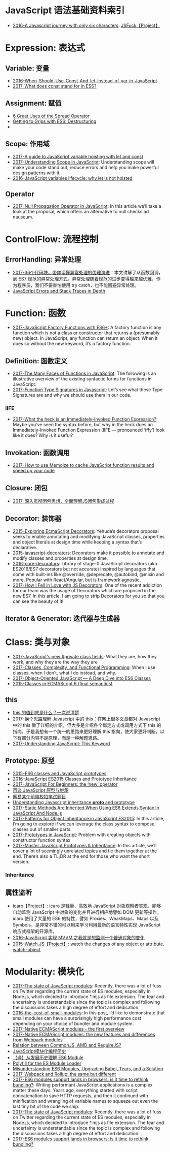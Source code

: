 
# JavaScript 语法基础资料索引

- [2016-A Javascript journey with only six characters](http://jazcash.com/a-javascript-journey-with-only-six-characters/): [JSFuck【Project】](https://github.com/aemkei/jsfuck)

# Expression: 表达式

## Variable: 变量
- [2016-When-Should-Use-Const-And-let-Instead-of-var-in-JavaScript](https://medium.com/@pandeysoni/when-should-use-const-and-let-instead-of-var-in-javascript-ec2c3d7e5ca6#.vv8lyf4sr)
- [2017-What does const stand for in ES6?](https://medium.com/the-node-js-collection/what-does-const-stand-for-in-es6-f7ab3d9e06fc)


## Assignment: 赋值
- [6 Great Uses of the Spread Operator](https://davidwalsh.name/spread-operator)
- [Getting to Grips with ES6: Destructuring](https://hackernoon.com/getting-to-grips-with-es6-destructuring-e5b5ddb34990#.i4yvrx7hh)
- [](https://rainsoft.io/how-three-dots-changed-javascript/)

## Scope: 作用域
- [2017-A guide to JavaScript variable hoisting with let and const](https://medium.freecodecamp.com/what-is-variable-hoisting-differentiating-between-var-let-and-const-in-es6-f1a70bb43d)
- [2017-Understanding Scope in JavaScript](https://scotch.io/tutorials/understanding-scope-in-javascript): Understanding scope will make your code stand out, reduce errors and help you make powerful design patterns with it.
- [2016-JavaScript variables lifecycle: why let is not hoisted](https://parg.co/bjP)

## Operator
- [2017-Null Propagation Operator in JavaScript](https://ponyfoo.com/articles/null-propagation-operator): In this article we’ll take a look at the proposal, which offers an alternative to null checks ad nauseum.

# ControlFlow: 流程控制

## ErrorHandling: 异常处理
- [2017-36个代码块，带你读懂异常处理的优雅演进](http://mp.weixin.qq.com/s/9_Gxn5eAr8XKYyRxh8e8EA)：本文讲解了从函数回调，到 ES7 规范的异常处理方式。异常处理随着规范的进步变得越来越优雅，作为程序员，我们不要害怕使用 try catch，也不能回避异常处理。
- [JavaScript Errors and Stack Traces in Depth](http://lucasfcosta.com/2017/02/17/JavaScript-Errors-and-Stack-Traces.html)

# Function: 函数

- [2017-JavaScript Factory Functions with ES6+](https://parg.co/bay): A factory function is any function which is not a class or constructor that returns a (presumably new) object. In JavaScript, any function can return an object. When it does so without the new keyword, it’s a factory function.

## Definition: 函数定义
- [2017-The Many Faces of Functions in JavaScript](https://parg.co/bgS): The following is an illustrative overview of the existing syntactic forms for functions in JavaScript.
- [2017-Function Type Signatures in Javascript](https://parg.co/bgK): Let’s see what these Type Signatures are and why we should use them in our code.

### IIFE
- [2017-What the heck is an Immediately-Invoked Function Expression?](https://parg.co/bLr): Maybe you’ve seen the syntax before, but why in the heck does an Immediately-Invoked Function Expression (IIFE — pronounced ‘iffy’) look like it does? Why is it useful?

## Invokation: 函数调用
- [2017-How to use Memoize to cache JavaScript function results and speed up your code](https://parg.co/bgc)

## Closure: 闭包
- [2017-深入贯彻闭包思想，全面理解JS闭包形成过程](https://segmentfault.com/a/1190000009886713)

## Decorator: 装饰器
- [2015-Exploring EcmaScript Decorators](https://medium.com/google-developers/exploring-es7-decorators-76ecb65fb841#.itxdgmcv4): Yehuda’s decorators proposal seeks to enable annotating and modifying JavaScript classes, properties and object literals at design time while keeping a syntax that’s declarative.
- [2015-javascript-decorators](https://github.com/wycats/javascript-decorators): Decorators make it possible to annotate and modify classes and properties at design time.
- [2016-core-decorators](https://github.com/jayphelps/core-decorators.js): Library of stage-0 JavaScript decorators (aka ES2016/ES7 decorators but not accurate) inspired by languages that come with built-ins like @override, @deprecate, @autobind, @mixin and more. Popular with React/Angular, but is framework agnostic.
- [2017-How I Fell in Love with JS Decorators](https://cabbageapps.com/fell-love-js-decorators): One of the recent addiction for our team was the usage of Decorators which are proposed in the new ES7. In this article, I am going to strip Decorators for you so that you can see the beauty of it!

## Iterator & Generator: 迭代器与生成器


# Class: 类与对象

- [2017-JavaScript's new #private class fields](http://thejameskyle.com/javascripts-new-private-class-fields.html): What they are, how they work, and why they are the way they are
- [2017-Classes, Complexity, and Functional Programming](https://parg.co/bvD): When I use classes, when I don’t, what I do instead, and why.
- [2017-Object-Oriented JavaScript — A Deep Dive into ES6 Classes](https://www.sitepoint.com/object-oriented-javascript-deep-dive-es6-classes/)
- [2015-Classes in ECMAScript 6 (final semantics)](http://2ality.com/2015/02/es6-classes-final.html)

## this
- [this 的值到底是什么？一次说清楚](https://zhuanlan.zhihu.com/p/23804247)
- [2017-换个思路理解 Javascript 中的 this](https://parg.co/bgo)：在网上很多文章都对 Javascript 中的 this 做了详细的介绍，但大多是介绍各个绑定方式或调用方式下 this 的指向，于是我想有一个统一的思路来更好理解 this 指向，使大家更好判断，以下有部分内容不是原理，而是一种解题思路。
- [2017-Understanding JavaScript: This Keyword](https://parg.co/bg0)

## Prototype: 原型

- [2015-ES6 classes and JavaScript prototypes](https://reinteractive.com/posts/235-es6-classes-and-javascript-prototypes)
- [2016-JavaScript ES2015 Classes and Prototype Inheritance](https://parg.co/bvJ)
- [2017-JavaScript For Beginners: the ‘new’ operator](https://hackernoon.com/javascript-for-beginners-the-new-operator-cee35beb669e)
- [再谈 JavaScript 原型与继承](http://www.jb51.net/article/57287.htm)
- [网易某个前端校招笔试题目](http://segmentfault.com/q/1010000003758203)
- [Understanding Javascript inheritance __proto__ and prototype](https://medium.com/@peterchang_82818/understand-nodejs-javascript-object-inheritance-proto-prototype-class-9bd951700b29#.p6jjnkmxu)
- [2017-Static Methods Are Inherited When Using ES6 Extends Syntax In JavaScript And Node.js](https://parg.co/bgA)
- [2017-Patterns for Object Inheritance in JavaScript ES2015](https://parg.co/bgd): In this article, I’m going to explore if we can leverage the class syntax to compose classes out of smaller parts.
- [2017-Prototypes in JavaScript](https://hackernoon.com/prototypes-in-javascript-5bba2990e04b): Problem with creating objects with constructor function syntax
- [2017-Master JavaScript Prototypes & Inheritance](https://codeburst.io/master-javascript-prototypes-inheritance-d0a9a5a75c4e): In this article, we’ll cover a lot of seemingly unrelated topics and tie them together at the end. There’s also a TL;DR at the end for those who want the short version.

### Inheritance


## 属性监听
- [icaro【Project】](https://github.com/GianlucaGuarini/icaro): icaro 是轻量、高效地 JavaScript 对象观察者实现，能够自动监测 JavaScript 中对象的变化并且进行相应地譬如 DOM 更新等操作。icaro 使用了大量的 ES6 的特性，譬如 Proxies、WeakMaps、Maps 以及 Symbols，是非常不错的可以用来学习利用最新的语言特性实现 JavaScript 响应式框架的开源库。
- [2016-JavaScript 实现 MVVM 之我就是想监测一个普通对象的变化](http://hcysun.me/2016/04/28/JavaScript%E5%AE%9E%E7%8E%B0MVVM%E4%B9%8B%E6%88%91%E5%B0%B1%E6%98%AF%E6%83%B3%E7%9B%91%E6%B5%8B%E4%B8%80%E4%B8%AA%E6%99%AE%E9%80%9A%E5%AF%B9%E8%B1%A1%E7%9A%84%E5%8F%98%E5%8C%96/?hmsr=toutiao.io&utm_medium=toutiao.io&utm_source=toutiao.io)
- [2015-Watch.JS【Project】](https://github.com/melanke/Watch.JS): watch the changes of any object or attribute. [watch-object](https://github.com/FrontendMatter/watch-object)


# Modularity: 模块化
- [2017-The state of JavaScript modules](https://parg.co/bi0): Recently, there was a lot of fuss on Twitter regarding the current state of ES modules, especially in Node.js, which decided to introduce *.mjs as file extension. The fear and uncertainty is understandable since the topic is complex and following the discussions takes a high degree of effort and dedication.
- [2016-the-cost-of-small-modules](https://nolanlawson.com/2016/08/15/the-cost-of-small-modules/): In this post, I’d like to demonstrate that small modules can have a surprisingly high performance cost depending on your choice of bundler and module system.
- [2017-Native ECMAScript modules - the first overview](https://blog.hospodarets.com/native-ecmascript-modules-the-first-overview)
- [2017-Native ECMAScript modules: the new features and differences from Webpack modules](https://blog.hospodarets.com/native-ecmascript-modules-new-features)
- [Relation between CommonJS, AMD and RequireJS?](http://stackoverflow.com/questions/16521471/relation-between-commonjs-amd-and-requirejs)
- [JavaScript模块化编程简史](http://mp.weixin.qq.com/s/Z8bG125LvKJFIpF8w3efRg)
- [【译】从发展历史理解 ES6 Module](https://segmentfault.com/a/1190000006043377)
- [Polyfill for the ES Module Loader](https://github.com/ModuleLoader/es-module-loader)
- [Misunderstanding ES6 Modules, Upgrading Babel, Tears, and a Solution](https://medium.com/@kentcdodds/misunderstanding-es6-modules-upgrading-babel-tears-and-a-solution-ad2d5ab93ce0#.hembphjjm)
- [2017-Webpack and Rollup: the same but different](https://medium.com/webpack/webpack-and-rollup-the-same-but-different-a41ad427058c)
- [2017-ES6 modules support lands in browsers: is it time to rethink bundling?](https://www.contentful.com/blog/2017/04/04/es6-modules-support-lands-in-browsers-is-it-time-to-rethink-bundling/): Writing performant JavaScript applications is a complex matter these days. Years ago, everything started with script concatenation to save HTTP requests, and then it continued with minification and wrangling of variable names to squeeze out even the last tiny bit of the code we ship.
- [2017-The state of JavaScript modules](https://parg.co/bi0): Recently, there was a lot of fuss on Twitter regarding the current state of ES modules, especially in Node.js, which decided to introduce *.mjs as file extension. The fear and uncertainty is understandable since the topic is complex and following the discussions takes a high degree of effort and dedication.
- [2017-ES6 modules support lands in browsers: is it time to rethink bundling?](https://parg.co/bRL)
